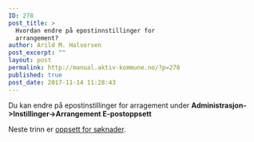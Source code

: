 ```yaml
---
ID: 278
post_title: >
  Hvordan endre på epostinnstillinger for
  arrangement?
author: Arild M. Halvorsen
post_excerpt: ""
layout: post
permalink: http://manual.aktiv-kommune.no/?p=278
published: true
post_date: 2017-11-14 11:28:43
---
```

Du kan endre på epostinstillinger for arragement under **Administrasjon->Instillinger->Arrangement E-postoppsett**

Neste trinn er [oppsett for søknader](#).